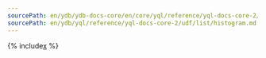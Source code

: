 ```yaml
---
sourcePath: en/ydb/ydb-docs-core/en/core/yql/reference/yql-docs-core-2/udf/list/histogram.md
sourcePath: en/ydb/yql/reference/yql-docs-core-2/udf/list/histogram.md
---
```



{% include[x](_includes/histogram.md) %}

